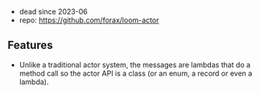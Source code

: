 
- dead since 2023-06
- repo: https://github.com/forax/loom-actor

## Features

- Unlike a traditional actor system, the messages are lambdas that do a method call so the actor API is a class (or an enum, a record or even a lambda).